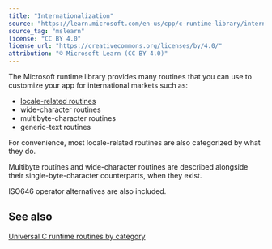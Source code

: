 ```yaml
---
title: "Internationalization"
source: "https://learn.microsoft.com/en-us/cpp/c-runtime-library/internationalization?view=msvc-170"
source_tag: "mslearn"
license: "CC BY 4.0"
license_url: "https://creativecommons.org/licenses/by/4.0/"
attribution: "© Microsoft Learn (CC BY 4.0)"
---
```

The Microsoft runtime library provides many routines that you can use to customize your app for international markets such as:

*   [locale-related routines](https://learn.microsoft.com/en-us/cpp/c-runtime-library/locale?view=msvc-170)
*   wide-character routines
*   multibyte-character routines
*   generic-text routines

For convenience, most locale-related routines are also categorized by what they do.

Multibyte routines and wide-character routines are described alongside their single-byte-character counterparts, when they exist.

ISO646 operator alternatives are also included.

## See also

[Universal C runtime routines by category](https://learn.microsoft.com/en-us/cpp/c-runtime-library/run-time-routines-by-category?view=msvc-170)